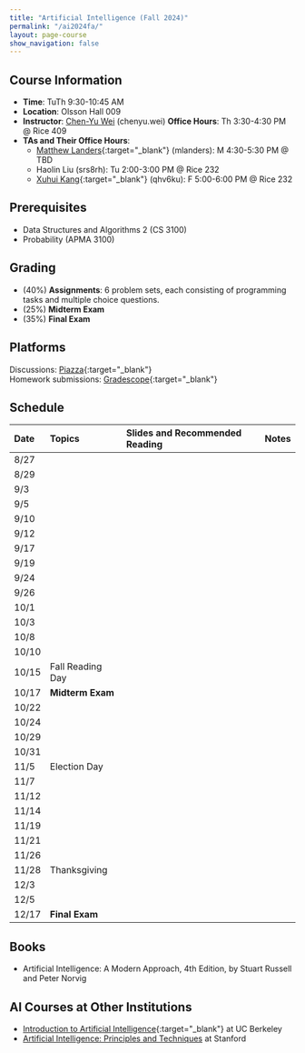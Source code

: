```yaml
---
title: "Artificial Intelligence (Fall 2024)"
permalink: "/ai2024fa/"
layout: page-course
show_navigation: false
---
```


## Course Information
- **Time**: TuTh 9:30-10:45 AM  
- **Location**: Olsson Hall 009  
- **Instructor**: [Chen-Yu Wei](https://bahh723.github.io/) (chenyu.wei) 
  **Office Hours**: Th 3:30-4:30 PM @ Rice 409  
- **TAs and Their Office Hours**: 
    * [Matthew Landers](https://mattlanders.net/){:target="_blank"} (mlanders): M 4:30-5:30 PM @ TBD  
    * Haolin Liu (srs8rh): Tu 2:00-3:00 PM @ Rice 232  
    * [Xuhui Kang](https://www.linkedin.com/in/xuhui-joshua-kang-44314317b/){:target="_blank"} (qhv6ku): F 5:00-6:00 PM @ Rice 232  


## Prerequisites  
- Data Structures and Algorithms 2 (CS 3100)  
- Probability (APMA 3100)

## Grading
- (40%) **Assignments**: 6 problem sets, each consisting of programming tasks and multiple choice questions.     
- (25%) **Midterm Exam**  
- (35%) **Final Exam**

## Platforms
Discussions: [Piazza](https://piazza.com/class/m05euch95ko2an/){:target="_blank"}   
Homework submissions: [Gradescope](https://www.gradescope.com/courses/834206/){:target="_blank"}  


## Schedule


| Date    | Topics    | Slides and Recommended Reading    |  Notes  |
|:----------------|:----------------|:----------------|:----------------|
| 8/27 |  |  |  |
| 8/29 |  |  |  |
| 9/3 |  |  |  |
| 9/5 |  |  |  |
| 9/10 |  |  |  |
| 9/12 |  |  |  |
| 9/17 |  |  |  |
| 9/19 |  |  |  |
| 9/24 |  |  |  |
| 9/26 |  |  |  |
| 10/1 |  |  |  |
| 10/3 |  |  |  |
| 10/8 |  |  |  |
| 10/10 |  |  |  |
| 10/15 | Fall Reading Day |  |  |
| 10/17 | **Midterm Exam** |  |  |
| 10/22 |  |  |  |
| 10/24 |  |  |  |
| 10/29 |  |  |  |
| 10/31 |  |  |  |
| 11/5 | Election Day |  |  |
| 11/7 |  |  |  |
| 11/12 |  |  |  |
| 11/14 |  |  |  |
| 11/19 |  |  |  |
| 11/21 |  |  |  |
| 11/26 |  |  |  |
| 11/28 | Thanksgiving |  |  |
| 12/3 |  |  |  |
| 12/5 |  |  |  |
| 12/17 | **Final Exam** |  |  |


## Books 
- Artificial Intelligence: A Modern Approach, 4th Edition, by Stuart Russell and Peter Norvig   

## AI Courses at Other Institutions 
- [Introduction to Artificial Intelligence](https://inst.eecs.berkeley.edu/~cs188/sp24/){:target="_blank"} at UC Berkeley  
- [Artificial Intelligence: Principles and Techniques](https://stanford-cs221.github.io/spring2024/) at Stanford




